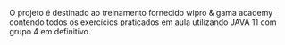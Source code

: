 O projeto é destinado ao treinamento fornecido wipro & gama academy contendo todos os exercícios praticados em aula utilizando JAVA 11 com grupo 4 em definitivo. 

